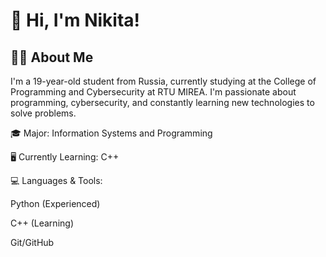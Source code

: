 # 👋 Hi, I'm Nikita!

## 👨‍💻 About Me

I'm a 19-year-old student from Russia, currently studying at the College of Programming and Cybersecurity at RTU MIREA. I'm passionate about programming, cybersecurity, and constantly learning new technologies to solve problems.


🎓 Major: Information Systems and Programming

🖥️ Currently Learning: C++

💻 Languages & Tools:

Python (Experienced)

C++ (Learning)

Git/GitHub
